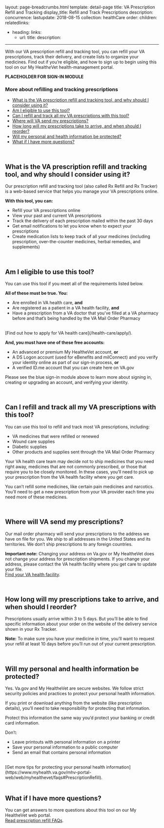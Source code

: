 layout: page-breadcrumbs.html
template: detail-page
title: VA Prescription Refill and Tracking
display_title: Refill and Track Prescriptions
description: 
concurrence: 
lastupdate: 2018-08-15
collection: healthCare
order: 
children: 
relatedlinks:
  - heading: 
    links:
    - url: 
      title: 
      description: 
 ---
 
<div itemscope itemtype="http://schema.org/FAQPage">
<div itemprop="description" class="va-introtext">

With our VA prescription refill and tracking tool, you can refill your VA prescriptions, track their delivery, and create lists to organize your medicines. Find out if you’re eligible, and how to sign up to begin using this tool on our My Health*e*Vet health-management portal.

</div>

<strong>PLACEHOLDER FOR SIGN-IN MODULE</strong>

<h3>More about refilling and tracking prescriptions</h3>

- [What is the VA prescription refill and tracking tool, and why should I consider using it?](#prescription-what)
- [Am I eligible to use this tool?](#prescription-eligible)
- [Can I refill and track all my VA prescriptions with this tool?](#prescription-all)
- [Where will VA send my prescriptions?](#prescription-send)
- [How long will my prescriptions take to arrive, and when should I reorder?](#prescription-arrive-reorder)
- [Will my personal and health information be protected?](#prescription-protected)
- [What if I have more questions?](#prescription-questions)

<br> 

<div id="prescription-what" itemscope itemtype="http://schema.org/Question">
<h2 itemprop="name">What is the VA prescription refill and tracking tool, and why should I consider using it?</h2>
<div itemprop="acceptedAnswer" itemscope itemtype="http://schema.org/Answer">
<div itemprop="text">
  
Our prescription refill and tracking tool (also called Rx Refill and Rx Tracker) is a web-based service that helps you manage your VA prescriptions online. 
 
**With this tool, you can:**
- Refill your VA prescriptions online 
- View your past and current VA prescriptions
- Track the delivery of each prescription mailed within the past 30 days 
- Get email notifications to let you know when to expect your prescriptions
- Create medication lists to keep track of all your medicines (including prescription, over-the-counter medicines, herbal remedies, and supplements)

</div>
</div>
</div>
<br>  
  
<div id="prescription-eligible" itemscope itemtype="http://schema.org/Question">
<h2 itemprop="name">Am I eligible to use this tool?</h2>
<div itemprop="acceptedAnswer" itemscope itemtype="http://schema.org/Answer">
<div itemprop="text">
  
You can use this tool if you meet all of the requirements listed below.
 
**All of these must be true. You:**
- Are enrolled in VA health care, **and**
- Are registered as a patient in a VA health facility, **and**
- Have a prescription from a VA doctor that you’ve filled at a VA pharmacy before and that’s being handled by the VA Mail Order Pharmacy
<br>
[Find out how to apply for VA health care](/health-care/apply/).

**And, you must have one of these free accounts:**
- An advanced or premium My HealtheVet account, **or**
- A DS Logon account (used for eBenefits and milConnect) and you verify your identity online as part of our sign-in process, **or**
- A verified ID.me account that you can create here on VA.gov

Please see the blue sign-in module above to learn more about signing in, creating or upgrading an account, and verifying your identity.

</div>
</div>
</div>
<br>
  
<div id="prescription-all" itemscope itemtype="http://schema.org/Question">
  <h2 itemprop="name">Can I refill and track all my VA prescriptions with this tool?</h2>
<div itemprop="acceptedAnswer" itemscope itemtype="http://schema.org/Answer">
<div itemprop="text">  

You can use this tool to refill and track most VA prescriptions, including:
- VA medicines that were refilled or renewed
- Wound care supplies
- Diabetic supplies
- Other products and supplies sent through the VA Mail Order Pharmacy

Your VA health care team may decide not to ship medicines that you need right away, medicines that are not commonly prescribed, or those that require you to be closely monitored. In these cases, you’ll need to pick up your prescription from the VA health facility where you get care.

You can’t refill some medicines, like certain pain medicines and narcotics. You’ll need to get a new prescription from your VA provider each time you need more of these medicines.
 
</div>
</div>
</div>
<br>

<div id="prescription-send" itemscope itemtype="http://schema.org/Question">
<h2 itemprop="name">Where will VA send my prescriptions?</h2>
<div itemprop="acceptedAnswer" itemscope itemtype="http://schema.org/Answer">
<div itemprop="text">  

Our mail order pharmacy will send your prescriptions to the address we have on file for you. We ship to all addresses in the United States and its territories. We don’t ship prescriptions to any foreign countries. 

**Important note:** Changing your address on Va.gov or My HealtheVet does not change your address for prescription shipments. If you change your address, please contact the VA health facility where you get care to update your file.
<br>
[Find your VA health facility](/facilities).

</div>
</div>
</div>
<br>

<div id="prescription-arrive-reorder" itemscope itemtype="http://schema.org/Question">
<h2 itemprop="name">How long will my prescriptions take to arrive, and when should I reorder?</h2>
<div itemprop="acceptedAnswer" itemscope itemtype="http://schema.org/Answer">
<div itemprop="text">    

Prescriptions usually arrive within 3 to 5 days. But you’ll be able to find specific information about your order on the website of the delivery service shown in your Rx Tracker.

**Note:** To make sure you have your medicine in time, you’ll want to request your refill at least 10 days before you’ll run out of your current prescription.

</div>
</div>
</div>
<br>

<div id="prescription-protected" itemscope itemtype="http://schema.org/Question">
<h2 itemprop="name">Will my personal and health information be protected?</h2>
<div itemprop="acceptedAnswer" itemscope itemtype="http://schema.org/Answer">
<div itemprop="text"> 
  
Yes. Va.gov and My HealtheVet are secure websites. We follow strict security policies and practices to protect your personal health information.

If you print or download anything from the website (like prescription details), you’ll need to take responsibility for protecting that information. 

Protect this information the same way you’d protect your banking or credit card information.

Don’t:
- Leave printouts with personal information on a printer
- Save your personal information to a public computer 
- Send an email that contains personal information
<br>
[Get more tips for protecting your personal health information](https://www.myhealth.va.gov/mhv-portal-web/web/myhealthevet/faqs#PrescriptionRefill).

</div>
</div>
</div>
<br>

<div id="messaging-questions" itemscope itemtype="http://schema.org/Question">
<h2 itemprop="name">What if I have more questions?</h2>
<div itemprop="acceptedAnswer" itemscope itemtype="http://schema.org/Answer">
<div itemprop="text">

You can get answers to more questions about this tool on our My HealtheVet web portal.
<br>
[Read prescription refill FAQs](https://www.myhealth.va.gov/mhv-portal-web/web/myhealthevet/faqs#PrescriptionRefill).
  
</div>
</div>
</div>
</div>
